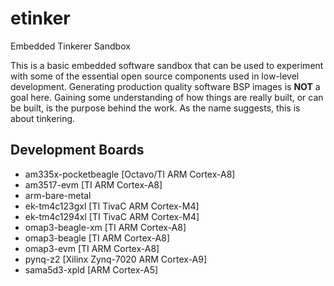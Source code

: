 # etinker
Embedded Tinkerer Sandbox

This is a basic embedded software sandbox that can be used to experiment
with some of the essential open source components used in low-level
development. Generating production quality software BSP images is
**NOT** a goal here. Gaining some understanding of how things are really
built, or can be built, is the purpose behind the work. As the name
suggests, this is about tinkering.

## Development Boards

- am335x-pocketbeagle [Octavo/TI ARM Cortex-A8]
- am3517-evm [TI ARM Cortex-A8]
- arm-bare-metal
- ek-tm4c123gxl [TI TivaC ARM Cortex-M4]
- ek-tm4c1294xl [TI TivaC ARM Cortex-M4]
- omap3-beagle-xm [TI ARM Cortex-A8]
- omap3-beagle [TI ARM Cortex-A8]
- omap3-evm [TI ARM Cortex-A8]
- pynq-z2 [Xilinx Zynq-7020 ARM Cortex-A9]
- sama5d3-xpld [ARM Cortex-A5]
